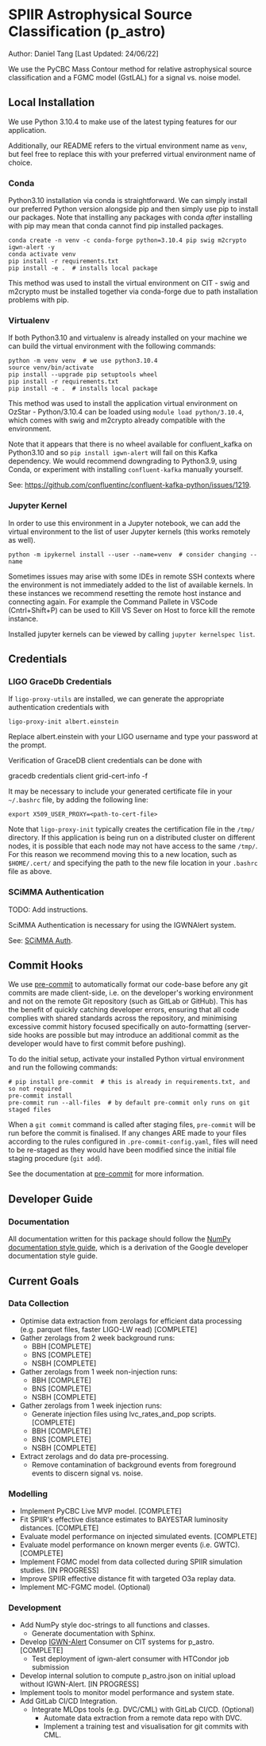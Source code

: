 # SPIIR Astrophysical Source Classification (p_astro)

Author: Daniel Tang [Last Updated: 24/06/22]

We use the PyCBC Mass Contour method for relative astrophysical source classification
and a FGMC model (GstLAL) for
a signal vs. noise model.

## Local Installation

We use Python 3.10.4 to make use of the latest typing features for our application.

Additionally, our README refers to the virtual environment name as `venv`, but feel free
 to replace this with your preferred virtual environment name of choice.

### Conda

Python3.10 installation via conda is straightforward. We can simply install our
preferred Python version alongside pip and then simply use pip to install our packages.
Note that installing any packages with conda *after* installing with pip may mean that
conda cannot find pip installed packages.

    conda create -n venv -c conda-forge python=3.10.4 pip swig m2crypto igwn-alert -y
    conda activate venv
    pip install -r requirements.txt
    pip install -e .  # installs local package

This method was used to install the virtual environment on CIT - swig and m2crypto must
be installed together via conda-forge due to path installation problems with pip.

### Virtualenv

If both Python3.10 and virtualenv is already installed on your machine we can build
the virtual environment with the following commands:

    python -m venv venv  # we use python3.10.4
    source venv/bin/activate
    pip install --upgrade pip setuptools wheel
    pip install -r requirements.txt
    pip install -e .  # installs local package

This method was used to install the application virtual environment on OzStar -
Python/3.10.4 can be loaded using `module load python/3.10.4`, which comes with swig and
 m2crypto already compatible with the environment.

Note that it appears that there is no wheel available for confluent_kafka on Python3.10
and so `pip install igwn-alert` will fail on this Kafka dependency. We would recommend
downgrading to Python3.9, using Conda, or experiment with installing `confluent-kafka`
manually yourself.

See: https://github.com/confluentinc/confluent-kafka-python/issues/1219.

### Jupyter Kernel

In order to use this environment in a Jupyter notebook, we can add the virtual
 environment to the list of user Jupyter kernels (this works remotely as well).

    python -m ipykernel install --user --name=venv  # consider changing --name

Sometimes issues may arise with some IDEs in remote SSH contexts where the environment
is not immediately added to the list of available kernels. In these instances we
recommend resetting the remote host instance and connecting again. For example the
Command Pallete in VSCode (Cntrl+Shift+P) can be used to Kill VS Sever on Host to force
kill the remote instance.

Installed jupyter kernels can be viewed by calling `jupyter kernelspec list`.

## Credentials

### LIGO GraceDb Credentials

If `ligo-proxy-utils` are installed, we can generate the appropriate authentication
credentials with

    ligo-proxy-init albert.einstein

Replace albert.einstein with your LIGO username and type your password at the prompt.

Verification of GraceDB client credentials can be done with

   gracedb credentials client
   grid-cert-info -f <path-to-cert-file>

It may be necessary to include your generated certificate file in your `~/.bashrc` file,
by adding the following line:

    export X509_USER_PROXY=<path-to-cert-file>

Note that `ligo-proxy-init` typically creates the certification file in the `/tmp/`
directory. If this application is being run on a distributed cluster on different nodes,
 it is possible that each node may not have access to the same `/tmp/`. For this reason
we recommend moving this to a new location, such as `$HOME/.cert/` and specifying the
path to the new file location in your `.bashrc` file as above.

### SCiMMA Authentication

TODO: Add instructions.

SciMMA Authentication is necessary for using the IGWNAlert system.

See: [SCiMMA Auth](https://my.hop.scimma.org/).

## Commit Hooks

We use [pre-commit](https://pre-commit.com/) to automatically format our code-base
before any git commits are made client-side, i.e. on the developer's working
environment and not on the remote Git repository (such as GitLab or GitHub). This has
the benefit of  quickly catching developer errors, ensuring that all code complies with
shared standards across the repository, and minimising excessive commit history focused
specifically on auto-formatting (server-side hooks are possible but may introduce
an additional commit as the developer would have to first commit before pushing).

To do the initial setup, activate your installed Python virtual environment and run the
following commands:

    # pip install pre-commit  # this is already in requirements.txt, and so not required
    pre-commit install
    pre-commit run --all-files  # by default pre-commit only runs on git staged files

When a `git commit` command is called after staging files, `pre-commit` will be run
before the commit is finalised. If any changes ARE made to your files according to the
rules configured in `.pre-commit-config.yaml`, files will need to be re-staged as they
would have been modified since the initial file staging procedure (`git add`).

See the documentation at [pre-commit](https://pre-commit.com/) for more information.

## Developer Guide

### Documentation

All documentation written for this package should follow the [NumPy documentation style guide](https://numpy.org/doc/1.21/docs/howto_document.html), which is a derivation of the Google developer documentation style guide.

<!-- ### Formatting

Black with --line-length 100 . -->

## Current Goals

### Data Collection

- Optimise data extraction from zerolags for efficient data processing (e.g. parquet files, faster LIGO-LW read) [COMPLETE]
- Gather zerolags from 2 week background runs:
  - BBH [COMPLETE]
  - BNS [COMPLETE]
  - NSBH [COMPLETE]
- Gather zerolags from 1 week non-injection runs:
  - BBH [COMPLETE]
  - BNS [COMPLETE]
  - NSBH [COMPLETE]
- Gather zerolags from 1 week injection runs:
  - Generate injection files using lvc_rates_and_pop scripts. [COMPLETE]
  - BBH [COMPLETE]
  - BNS [COMPLETE]
  - NSBH [COMPLETE]
- Extract zerolags and do data pre-processing.
  - Remove contamination of background events from foreground events to discern signal vs. noise.

### Modelling

- Implement PyCBC Live MVP model. [COMPLETE]
- Fit SPIIR's effective distance estimates to BAYESTAR luminosity distances. [COMPLETE]
- Evaluate model performance on injected simulated events. [COMPLETE]
- Evaluate model performance on known merger events (i.e. GWTC). [COMPLETE]
- Implement FGMC model from data collected during SPIIR simulation studies. [IN PROGRESS]
- Improve SPIIR effective distance fit with targeted O3a replay data.
- Implement MC-FGMC model. (Optional)

### Development

- Add NumPy style doc-strings to all functions and classes.
  - Generate documentation with Sphinx.
- Develop [IGWN-Alert](https://git.ligo.org/lscsoft/igwn-alert/-/blob/main/share/igwn_alert_listener) Consumer on CIT systems for p_astro. [COMPLETE]
  - Test deployment of igwn-alert consumer with HTCondor job submission
- Develop internal solution to compute p_astro.json on initial upload without IGWN-Alert. [IN PROGRESS]
- Implement tools to monitor model performance and system state.
- Add GitLab CI/CD Integration.
  - Integrate MLOps tools (e.g. DVC/CML) with GitLab CI/CD. (Optional)
    - Automate data extraction from a remote data repo with DVC.
    - Implement a training test and visualisation for git commits with CML.
